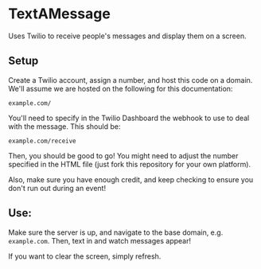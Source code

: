 # TextAMessage
Uses Twilio to receive people's messages and display them on a screen.

## Setup
Create a Twilio account, assign a number, and host this code on a domain.
We'll assume we are hosted on the following for this documentation:

```
example.com/
```

You'll need to specify in the Twilio Dashboard the webhook to use to deal with the message. This should be:

```
example.com/receive
```

Then, you should be good to go! You might need to adjust the number specified in the HTML file (just fork this repository for your own platform).

Also, make sure you have enough credit, and keep checking to ensure you don't run out during an event!

## Use:
Make sure the server is up, and navigate to the base domain, e.g. ```example.com```. Then, text in and watch messages appear!

If you want to clear the screen, simply refresh.
